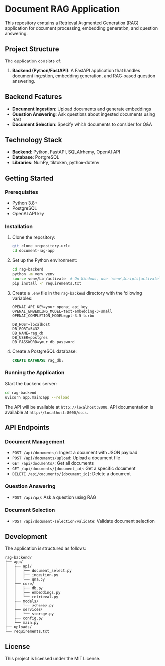 # Document RAG Application

This repository contains a Retrieval Augmented Generation (RAG) application for document processing, embedding generation, and question answering.

## Project Structure

The application consists of:

1. **Backend (Python/FastAPI)**: A FastAPI application that handles document ingestion, embedding generation, and RAG-based question answering.

## Backend Features

- **Document Ingestion**: Upload documents and generate embeddings
- **Question Answering**: Ask questions about ingested documents using RAG
- **Document Selection**: Specify which documents to consider for Q&A

## Technology Stack

- **Backend**: Python, FastAPI, SQLAlchemy, OpenAI API
- **Database**: PostgreSQL
- **Libraries**: NumPy, tiktoken, python-dotenv

## Getting Started

### Prerequisites

- Python 3.8+
- PostgreSQL
- OpenAI API key

### Installation

1. Clone the repository:
   ```bash
   git clone <repository-url>
   cd document-rag-app
   ```

2. Set up the Python environment:
   ```bash
   cd rag-backend
   python -m venv venv
   source venv/bin/activate  # On Windows, use `venv\Scripts\activate`
   pip install -r requirements.txt
   ```

3. Create a `.env` file in the `rag-backend` directory with the following variables:
   ```
   OPENAI_API_KEY=your_openai_api_key
   OPENAI_EMBEDDING_MODEL=text-embedding-3-small
   OPENAI_COMPLETION_MODEL=gpt-3.5-turbo

   DB_HOST=localhost
   DB_PORT=5432
   DB_NAME=rag_db
   DB_USER=postgres
   DB_PASSWORD=your_db_password
   ```

4. Create a PostgreSQL database:
   ```sql
   CREATE DATABASE rag_db;
   ```

### Running the Application

Start the backend server:
```bash
cd rag-backend
uvicorn app.main:app --reload
```

The API will be available at `http://localhost:8000`.
API documentation is available at `http://localhost:8000/docs`.

## API Endpoints

### Document Management

- `POST /api/documents/`: Ingest a document with JSON payload
- `POST /api/documents/upload`: Upload a document file
- `GET /api/documents/`: Get all documents
- `GET /api/documents/{document_id}`: Get a specific document
- `DELETE /api/documents/{document_id}`: Delete a document

### Question Answering

- `POST /api/qa/`: Ask a question using RAG

### Document Selection

- `POST /api/document-selection/validate`: Validate document selection

## Development

The application is structured as follows:

```
rag-backend/
├── app/
│   ├── api/
│   │   ├── document_select.py
│   │   ├── ingestion.py
│   │   └── qna.py
│   ├── core/
│   │   ├── db.py
│   │   ├── embeddings.py
│   │   └── retrieval.py
│   ├── models/
│   │   └── schemas.py
│   ├── services/
│   │   └── storage.py
│   ├── config.py
│   └── main.py
├── uploads/
└── requirements.txt
```

## License

This project is licensed under the MIT License. 